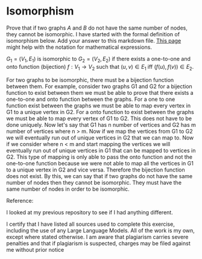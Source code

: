 # Isomorphism

Prove that if two graphs $A$ and $B$ do not have the same number of nodes, they
cannot be isomorphic. I have started with the formal definition of isomorphism
below. Add your answer to this markdown file. [This
page](https://docs.github.com/en/get-started/writing-on-github/working-with-advanced-formatting/writing-mathematical-expressions)
might help with the notation for mathematical expressions.

$G_1=(V_1 , E_1)$ is isomorphic to $G_2 = (V_2, E_2)$ if there exists a
one-to-one and onto function (bijection) $f: V_1 \rightarrow V_2$ such that $(u,v)
\in E_1$ iff $(f(u),f(v)) \in E_2$.

For two graphs to be isomorphic, there must be a bijection function between them. For example, consider two graphs G1 and G2 for a bijection function to exist between them we must be able to prove that there exists a one-to-one and onto function between the graphs. For a one to one function exist between the graphs we must be able to map every vertex in G1 to a unique vertex in G2. For a onto function to exist between the graphs we must be able to map every vertex of G1 to G2. This does not have to be done uniquely. Now let's say that G1 has n number of vertices and G2 has m number of vertices where n > m. Now if we map the vertices from G1 to G2 we will eventually run out of unique vertices in G2 that we can map to. Now if we consider where n < m and start mapping the vertices we will eventually run out of unique vertices in G1 that can be mapped to vertices in G2. This type of mapping is only able to pass the onto function and not the one-to-one function because we were not able to map all the vertices in G1 to a unique vertex in G2 and vice versa. Therefore the bijection function does not exist. By this, we can say that if two graphs do not have the same number of nodes then they cannot be isomorphic. They must have the same number of nodes in order to be isomorphic.

Reference:

I looked at my previous repository to see if I had anything different.

I certify that I have listed all sources used to complete this exercise, including the use of any Large Language Models. All of the work is my own, except where stated otherwise. I am aware that plagiarism carries severe penalties and that if plagiarism is suspected, charges may be filed against me without prior notice
